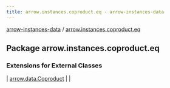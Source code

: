 ```yaml
---
title: arrow.instances.coproduct.eq - arrow-instances-data
---
```


[arrow-instances-data](../index.html) / [arrow.instances.coproduct.eq](./index.html)

## Package arrow.instances.coproduct.eq

### Extensions for External Classes

| [arrow.data.Coproduct](arrow.data.-coproduct/index.html) |  |

